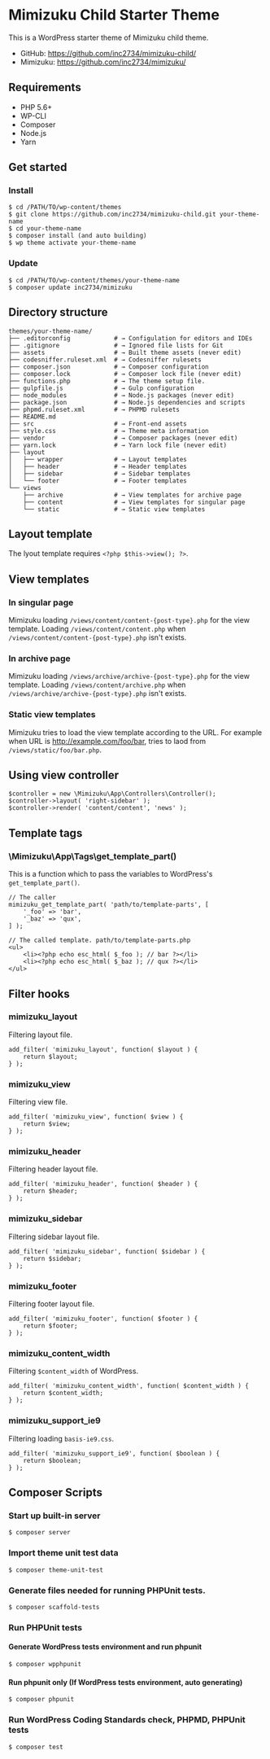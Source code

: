 # Mimizuku Child Starter Theme

This is a WordPress starter theme of Mimizuku child theme.

* GitHub: https://github.com/inc2734/mimizuku-child/
* Mimizuku: https://github.com/inc2734/mimizuku/

## Requirements
* PHP 5.6+
* WP-CLI
* Composer
* Node.js
* Yarn

## Get started
### Install
```
$ cd /PATH/TO/wp-content/themes
$ git clone https://github.com/inc2734/mimizuku-child.git your-theme-name
$ cd your-theme-name
$ composer install (and auto building)
$ wp theme activate your-theme-name
```

### Update
```
$ cd /PATH/TO/wp-content/themes/your-theme-name
$ composer update inc2734/mimizuku
```

## Directory structure
```
themes/your-theme-name/
├── .editorconfig            # → Configulation for editors and IDEs
├── .gitignore               # → Ignored file lists for Git
├── assets                   # → Built theme assets (never edit)
├── codesniffer.ruleset.xml  # → Codesniffer rulesets
├── composer.json            # → Composer configuration
├── composer.lock            # → Composer lock file (never edit)
├── functions.php            # → The theme setup file.
├── gulpfile.js              # → Gulp configuration
├── node_modules             # → Node.js packages (never edit)
├── package.json             # → Node.js dependencies and scripts
├── phpmd.ruleset.xml        # → PHPMD rulesets
├── README.md
├── src                      # → Front-end assets
├── style.css                # → Theme meta information
├── vendor                   # → Composer packages (never edit)
├── yarn.lock                # → Yarn lock file (never edit)
├── layout
│   ├── wrapper              # → Layout templates
│   ├── header               # → Header templates
│   ├── sidebar              # → Sidebar templates
│   └── footer               # → Footer templates
└── views
    ├── archive              # → View templates for archive page
    ├── content              # → View templates for singular page
    └── static               # → Static view templates
```

## Layout template

The lyout template requires `<?php $this->view(); ?>`.

## View templates

### In singular page

Mimizuku loading `/views/content/content-{post-type}.php` for the view template.
Loading `/views/content/content.php` when `/views/content/content-{post-type}.php` isn't exists.

### In archive page

Mimizuku loading `/views/archive/archive-{post-type}.php` for the view template.
Loading `/views/content/archive.php` when `/views/archive/archive-{post-type}.php` isn't exists.

### Static view templates

Mimizuku tries to load the view template according to the URL. For example when URL is http://example.com/foo/bar, tries to laod from `/views/static/foo/bar.php`.

## Using view controller
```
$controller = new \Mimizuku\App\Controllers\Controller();
$controller->layout( 'right-sidebar' );
$controller->render( 'content/content', 'news' );
```

## Template tags

### \\Mimizuku\\App\\Tags\\get_template_part()

This is a function which to pass the variables to WordPress's `get_template_part()`.

```
// The caller
mimizuku_get_template_part( 'path/to/template-parts', [
	'_foo' => 'bar',
	'_baz' => 'qux',
] );

// The called template. path/to/template-parts.php
<ul>
	<li><?php echo esc_html( $_foo ); // bar ?></li>
	<li><?php echo esc_html( $_baz ); // qux ?></li>
</ul>
```

## Filter hooks

### mimizuku_layout

Filtering layout file.

```
add_filter( 'mimizuku_layout', function( $layout ) {
	return $layout;
} );
```

### mimizuku_view

Filtering view file.

```
add_filter( 'mimizuku_view', function( $view ) {
	return $view;
} );
```

### mimizuku_header

Filtering header layout file.

```
add_filter( 'mimizuku_header', function( $header ) {
	return $header;
} );
```

### mimizuku_sidebar

Filtering sidebar layout file.

```
add_filter( 'mimizuku_sidebar', function( $sidebar ) {
	return $sidebar;
} );
```

### mimizuku_footer

Filtering footer layout file.

```
add_filter( 'mimizuku_footer', function( $footer ) {
	return $footer;
} );
```

### mimizuku_content_width

Filtering `$content_width` of WordPress.

```
add_filter( 'mimizuku_content_width', function( $content_width ) {
	return $content_width;
} );
```

### mimizuku_support_ie9

Filtering loading `basis-ie9.css`.

```
add_filter( 'mimizuku_support_ie9', function( $boolean ) {
	return $boolean;
} );
```

## Composer Scripts

### Start up built-in server
```
$ composer server
```

### Import theme unit test data
```
$ composer theme-unit-test
```

### Generate files needed for running PHPUnit tests.
```
$ composer scaffold-tests
```

### Run PHPUnit tests
#### Generate WordPress tests environment and run phpunit
```
$ composer wpphpunit
```

#### Run phpunit only (If WordPress tests environment, auto generating)
```
$ composer phpunit
```

### Run WordPress Coding Standards check, PHPMD, PHPUnit tests
```
$ composer test
```
